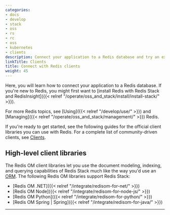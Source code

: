 ```yaml
---
categories:
- docs
- develop
- stack
- oss
- rs
- rc
- oss
- kubernetes
- clients
description: Connect your application to a Redis database and try an example
linkTitle: Clients
title: Connect with Redis clients
weight: 45
---
```


Here, you will learn how to connect your application to a Redis database. If you're new to Redis, you might first want to [install Redis with Redis Stack and RedisInsight]({{< relref "/operate/oss_and_stack/install/install-stack/" >}}).

For more Redis topics, see [Using]({{< relref "/develop/use/" >}}) and [Managing]({{< relref "/operate/oss_and_stack/management/" >}}) Redis.

If you're ready to get started, see the following guides for the official client libraries you can use with Redis. For a complete list of community-driven clients, see [Clients](/resources/clients/).


## High-level client libraries

The Redis OM client libraries let you use the document modeling, indexing, and querying capabilities of Redis Stack much like the way you'd use an [ORM](https://en.wikipedia.org/wiki/Object%E2%80%93relational_mapping). The following Redis OM libraries support Redis Stack:

* [Redis OM .NET]({{< relref "/integrate/redisom-for-net/" >}})
* [Redis OM Node]({{< relref "/integrate/redisom-for-node-js/" >}})
* [Redis OM Python]({{< relref "/integrate/redisom-for-python/" >}})
* [Redis OM Spring | Spring]({{< relref "/integrate/redisom-for-java/" >}})

<hr>